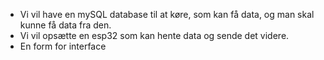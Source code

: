 - Vi vil have en mySQL database til at køre, som kan få data, og man skal kunne få data fra den.
- Vi vil opsætte en esp32 som kan hente data og sende det videre.
- En form for interface


